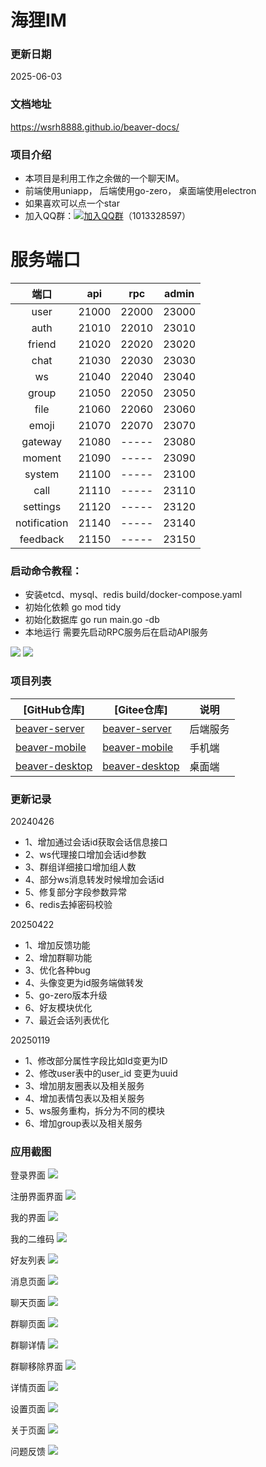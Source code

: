 # 海狸IM


### 更新日期
2025-06-03

### 文档地址
https://wsrh8888.github.io/beaver-docs/

### 项目介绍
+ 本项目是利用工作之余做的一个聊天IM。
+  前端使用uniapp， 后端使用go-zero， 桌面端使用electron
+ 如果喜欢可以点一个star
+ 加入QQ群：[![加入QQ群](https://img.shields.io/badge/加入QQ群-1013328597-blue.svg)](https://qm.qq.com/q/82rbf7QBzO)（1013328597）



# 服务端口
| 端口 | api | rpc | admin |
|:---------:|:--------:|:--------:|:--------:|
|user|21000|22000|23000|
|auth|21010|22010|23010|
|friend|21020|22020|23020|
|chat|21030|22030|23030|
|ws|21040|22040|23040|
|group|21050|22050|23050|
|file|21060|22060|23060|
|emoji|21070|22070|23070|
|gateway|21080|-----|23080|
|moment|21090|-----|23090|
|system|21100|-----|23100|
|call|21110|-----|23110|
|settings|21120|-----|23120|
|notification|21140|-----|23140|
|feedback|21150|-----|23150|




### 启动命令教程：

+ 安装etcd、mysql、redis
build/docker-compose.yaml
+ 初始化依赖
go mod tidy
+ 初始化数据库
go run main.go  -db
+ 本地运行
需要先启动RPC服务后在启动API服务

<img src="./static/1.png"/>
<img src="./static/2.png"/>




### 项目列表
| [GitHub仓库]    |   [Gitee仓库]    |说明                                                                                      
| ------------------------------------------------------------ | --------------------------------------------------------------------------|--------------------------------------------------------------------------|
| [beaver-server](https://github.com/wsrh8888/beaver-server)               |[beaver-server](https://gitee.com/dawwdadfrf/beaver-server)               | 后端服务  |
| [beaver-mobile](https://github.com/wsrh8888/beaver-mobile)        | [beaver-mobile](https://gitee.com/dawwdadfrf/beaver-mobile)               |手机端 |
| [beaver-desktop](https://github.com/wsrh8888/beaver-desktop)        | [beaver-desktop](https://gitee.com/dawwdadfrf/beaver-desktop)               |桌面端 |


### 更新记录
20240426
- 1、增加通过会话id获取会话信息接口
- 2、ws代理接口增加会话id参数
- 3、群组详细接口增加组人数
- 4、部分ws消息转发时候增加会话id
- 5、修复部分字段参数异常
- 6、redis去掉密码校验

20250422
- 1、增加反馈功能
- 2、增加群聊功能
- 3、优化各种bug
- 4、头像变更为id服务端做转发
- 5、go-zero版本升级
- 6、好友模块优化
- 7、最近会话列表优化

20250119
- 1、修改部分属性字段比如Id变更为ID
- 2、修改user表中的user_id 变更为uuid
- 3、增加朋友圈表以及相关服务
- 4、增加表情包表以及相关服务
- 5、ws服务重构，拆分为不同的模块
- 6、增加group表以及相关服务


### 应用截图

登录界面
<img src="./static/login.png"/>

注册界面界面
<img src="./static/register.png"/>

我的界面
<img src="./static/mine.png"/>

我的二维码
<img src="./static/qcode.png"/>

好友列表
<img src="./static/friend.png"/>

消息页面
<img src="./static/home.png"/>

聊天页面
<img src="./static/chat.png"/>

群聊页面
<img src="./static/groupChat.png"/>

群聊详情
<img src="./static/groupConfig.png"/>

群聊移除界面
<img src="./static/removeMember.png"/>

详情页面
<img src="./static/info.png"/>

设置页面
<img src="./static/setting.png"/>


关于页面
<img src="./static/about.png"/>

问题反馈
<img src="./static/feedback.png"/>
